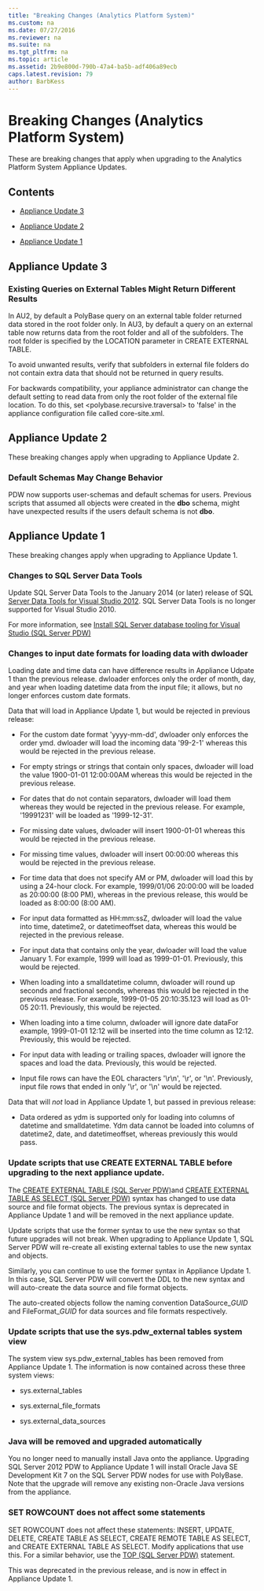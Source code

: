 ```yaml
---
title: "Breaking Changes (Analytics Platform System)"
ms.custom: na
ms.date: 07/27/2016
ms.reviewer: na
ms.suite: na
ms.tgt_pltfrm: na
ms.topic: article
ms.assetid: 2b9e800d-790b-47a4-ba5b-adf406a89ecb
caps.latest.revision: 79
author: BarbKess
---
```

# Breaking Changes (Analytics Platform System)
These are breaking changes that apply when upgrading to the Analytics Platform System Appliance Updates.  
  
## Contents  
  
-   [Appliance Update 3](#au3)  
  
-   [Appliance Update 2](#au2)  
  
-   [Appliance Update 1](#au1)  
  
## <a name="au3"></a>Appliance Update 3  
  
### Existing Queries on External Tables Might Return Different Results  
In AU2, by default a PolyBase query on an external table folder returned data stored in the root folder only. In AU3, by default a query on an external table now returns data from the root folder and all of the subfolders. The root folder is specified by the LOCATION parameter in CREATE EXTERNAL TABLE.  
  
To avoid unwanted results, verify that subfolders in external file folders do not contain extra data that should not be returned in query results.  
  
For backwards compatibility, your appliance administrator can change the default setting to read data from only the root folder of the external file location. To do this, set <polybase.recursive.traversal> to 'false' in the appliance configuration file called core-site.xml.  
  
## <a name="au2"></a>Appliance Update 2  
These breaking changes apply when upgrading to Appliance Update 2.  
  
### Default Schemas May Change Behavior  
PDW now supports user-schemas and default schemas for users. Previous scripts that assumed all objects were created in the **dbo** schema, might have unexpected results if the users default schema is not **dbo**.  
  
## <a name="au1"></a>Appliance Update 1  
These breaking changes apply when upgrading to Appliance Update 1.  
  
### Changes to SQL Server Data Tools  
Update SQL Server Data Tools to the January 2014 (or later) release of SQL [Server Data Tools for Visual Studio 2012](http://msdn.microsoft.com/en-us/data/hh297027). SQL Server Data Tools is no longer supported for Visual Studio 2010.  
  
For more information, see [Install SQL Server database tooling  for Visual Studio &#40;SQL Server PDW&#41;](../sqlpdw/install-sql-server-database-tooling-for-visual-studio-sql-server-pdw.md)  
  
### Changes to input date formats for loading data with dwloader  
Loading date and time data can have difference results in Appliance Udpate 1 than the previous release. dwloader enforces only the order of month, day, and year when loading datetime data from the input file; it allows, but no longer enforces custom date formats.  
  
Data that will load in Appliance Update 1, but would be rejected in previous release:  
  
-   For the custom date format 'yyyy-mm-dd', dwloader only enforces the order ymd. dwloader will load the incoming data '99-2-1' whereas this would be rejected in the previous release.  
  
-   For empty strings or strings that contain only spaces, dwloader will load the value 1900-01-01 12:00:00AM whereas this would be rejected in the previous release.  
  
-   For dates that do not contain separators, dwloader will load them whereas they would be rejected in the previous release. For example, '19991231' will be loaded as '1999-12-31'.  
  
-   For missing date values, dwloader will insert 1900-01-01 whereas this would be rejected in the previous release.  
  
-   For missing time values, dwloader will insert 00:00:00 whereas this would be rejected in the previous release.  
  
-   For time data that does not specify AM or PM, dwloader will load this by using a 24-hour clock. For example, 1999/01/06 20:00:00 will be loaded as 20:00:00 (8:00 PM), whereas in the previous release, this would be loaded as 8:00:00 (8:00 AM).  
  
-   For input data formatted as HH:mm:ssZ, dwloader will load the value into time, datetime2, or datetimeoffset data, whereas this would be rejected in the previous release.  
  
-   For input data that contains only the year, dwloader will load the value January 1. For example, 1999 will load as 1999-01-01. Previously, this would be rejected.  
  
-   When loading into a smalldatetime column, dwloader will round up seconds and fractional seconds, whereas this would be rejected in the previous release. For example, 1999-01-05 20:10:35.123 will load as 01-05 20:11. Previously, this would be rejected.  
  
-   When loading into a time column, dwloader will ignore date dataFor example, 1999-01-01 12:12 will be inserted into the time column as 12:12. Previously, this would be rejected.  
  
-   For input data with leading or trailing spaces, dwloader will ignore the spaces and load the data. Previously, this would be rejected.  
  
-   Input file rows can have the EOL characters '\r\n', '\r', or '\n'. Previously, input file rows that ended in only '\r', or '\n' would be rejected.  
  
Data that will *not* load in Appliance Update 1, but passed in previous release:  
  
-   Data ordered as ydm is supported only for loading into columns of datetime and smalldatetime. Ydm data cannot be loaded into columns of datetime2, date, and datetimeoffset, whereas previously this would pass.  
  
### Update scripts that use CREATE EXTERNAL TABLE before upgrading to the next appliance update.  
The [CREATE EXTERNAL TABLE &#40;SQL Server PDW&#41;](../sqlpdw/create-external-table-sql-server-pdw.md)and [CREATE EXTERNAL TABLE AS SELECT &#40;SQL Server PDW&#41;](../sqlpdw/create-external-table-as-select-sql-server-pdw.md) syntax has changed to use data source and file format objects. The previous syntax is deprecated in Appliance Update 1 and will be removed in the next appliance update.  
  
Update scripts that use the former syntax to use the new syntax so that future upgrades will not break. When upgrading to Appliance Update 1, SQL Server PDW will re-create all existing external tables to use the new syntax and objects.  
  
Similarly, you can continue to use the former syntax in Appliance Update 1. In this case, SQL Server PDW will convert the DDL to the new syntax and will auto-create the data source and file format objects.  
  
The auto-created objects follow the naming convention DataSource_*GUID* and FileFormat_*GUID* for data sources and file formats respectively.  
  
### Update scripts that use the sys.pdw_external tables system view  
The system view sys.pdw_external_tables has been removed from Appliance Update 1. The information is now contained across these three system views:  
  
-   sys.external_tables  
  
-   sys.external_file_formats  
  
-   sys.external_data_sources  
  
### Java will be removed and upgraded automatically  
You no longer need to manually install Java onto the appliance. Upgrading SQL Server 2012 PDW to Appliance Update 1 will install Oracle Java SE Development Kit 7 on the SQL Server PDW nodes for use with PolyBase. Note that the upgrade will remove any existing non-Oracle Java versions from the appliance.  
  
### SET ROWCOUNT does not affect some statements  
SET ROWCOUNT does not affect these statements: INSERT, UPDATE, DELETE, CREATE TABLE AS SELECT, CREATE REMOTE TABLE AS SELECT, and CREATE EXTERNAL TABLE AS SELECT. Modify applications that use this. For a similar behavior, use the [TOP &#40;SQL Server PDW&#41;](../sqlpdw/top-sql-server-pdw.md) statement.  
  
This was deprecated in the previous release, and is now in effect in Appliance Update 1.  
  
